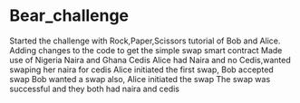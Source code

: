 # Bear_challenge
Started the challenge with Rock,Paper,Scissors tutorial of Bob and Alice.
Adding changes to the code to get the simple swap smart contract
Made use of Nigeria Naira and Ghana Cedis 
Alice had Naira and no Cedis,wanted swaping her naira for cedis 
Alice initiated the first swap, Bob accepted swap
Bob wanted a swap also, Alice initiated the swap 
The swap was successful and they both had naira and cedis
